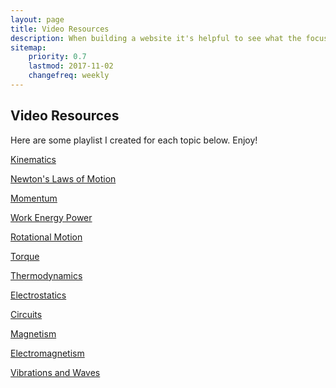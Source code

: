 ```yaml
---
layout: page
title: Video Resources
description: When building a website it's helpful to see what the focus of your site is. This page is an example of how to show a website's focus.
sitemap:
    priority: 0.7
    lastmod: 2017-11-02
    changefreq: weekly
---
```

## Video Resources
<p>Here are some playlist I created for each topic below. Enjoy!</p>
<div class="box">
  <p><a href="https://www.youtube.com/watch?v=mXbKlYSEvF8&list=PLnC-B2nn5puE-aBnccNMG6ANf0kIwYve6">Kinematics</a></p>    
</div>

<div class="box">
    <p><a href="https://www.youtube.com/watch?v=kKKM8Y-u7ds&list=PLnC-B2nn5puFLouj_0b8_YfvPs1-eNKj0">Newton's Laws of Motion</a> </p>
        
</div>

<div class="box">
    <p><a href="https://www.youtube.com/watch?v=V54MeDvJNXo&list=PLnC-B2nn5puExdI0jNOKNVXnzmkIHab3G">Momentum</a> </p>
        
</div>

<div class="box">
    <p><a href="https://www.youtube.com/watch?v=w4QFJb9a8vo&list=PLnC-B2nn5puEQ-CfqQBokgEAlMr-nxTaL">Work Energy Power</a> </p>
        
</div>

<div class="box">
    <p><a href="https://www.youtube.com/watch?v=SZj6DuB0vvo&list=PLnC-B2nn5puEmAIrOgR9vT78dM2ePdL5f">Rotational Motion</a> </p>
        
</div>

<div class="box">
    <p><a href="https://www.youtube.com/watch?v=5Zrphnd_0VI&list=PLnC-B2nn5puGS_WI6nBzcIU8SGfCbsqVz">Torque</a> </p>
        
</div>

<div class="box">
    <p><a href="https://www.youtube.com/watch?v=4i1MUWJoI0U&list=PLnC-B2nn5puHyTyUVOe5U2SSQc55PNObr">Thermodynamics</a> </p>
        
</div>

<div class="box">
    <p><a href="https://www.youtube.com/watch?v=TFlVWf8JX4A&list=PLnC-B2nn5puEfqQYmZdKm4W0evYzefAuC">Electrostatics</a> </p>
        
</div>

<div class="box">
    <p><a href="https://www.youtube.com/watch?v=Z2QDXjG2ynU&list=PLnC-B2nn5puEDR6GqfC4G52LLPFnDzPSt">Circuits</a> </p>
        
</div>

<div class="box">
    <p><a href="https://www.youtube.com/watch?v=dFT7-_s0jh0&list=PLnC-B2nn5puEq8vLO96oHm5IQhXjJC4QE">Magnetism</a> </p>
        
</div>

<div class="box">
    <p><a href="https://www.youtube.com/watch?v=jeTmIa00_rc&list=PLnC-B2nn5puF0Th_MkNkOONnIgdiqmmGy">Electromagnetism</a> </p>
        
</div>


<div class="box">
    <p><a href="https://www.youtube.com/watch?v=jxstE6A_CYQ&list=PLnC-B2nn5puHA3OSl-8EuXPLaKTJW_MO0">Vibrations and Waves</a> </p>
        
</div>
